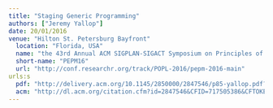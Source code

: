 ```yaml
---
title: "Staging Generic Programming"
authors: ["Jeremy Yallop"]
date: 20/01/2016
venue: "Hilton St. Petersburg Bayfront"
  location: "Florida, USA"
  name: "the 43rd Annual ACM SIGPLAN-SIGACT Symposium on Principles of Programming Languages"
  short-name: "PEPM16"
  url: "http://conf.researchr.org/track/POPL-2016/pepm-2016-main"
urls:s
  pdf: "http://delivery.acm.org/10.1145/2850000/2847546/p85-yallop.pdf?ip=51.7.169.156&id=2847546&acc=OPENTOC&key=4D4702B0C3E38B35%2E4D4702B0C3E38B35%2E4D4702B0C3E38B35%2E9F04A3A78F7D3B8D&CFID=717505386&CFTOKEN=48168963&__acm__=1484833616_d08a2ca64b29c43a3e1fdbb49b9b9f76"
  acm: "http://dl.acm.org/citation.cfm?id=2847546&CFID=717505386&CFTOKEN=48168963"
---
```

